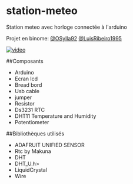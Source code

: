 # station-meteo
Station meteo avec horloge connectée à l'arduino

Projet en binome:
[@OSylla92](https://github.com/OSylla92)
[@LuisRibeiro1995](https://github.com/LuisRibeiro1995)

[![video](https://img.youtube.com/vi/qLrQEyHxVck/0.jpg)](https://youtu.be/qLrQEyHxVck)

##Composants
+ Arduino
+ Ecran lcd
+ Bread bord
+ Usb cable
+ jumper
+ Resistor
+ Ds3231 RTC
+ DHT11 Temperature and Humidity
+ Potentiometer

##Bibliothèques utilisés
+ ADAFRUIT UNIFIED SENSOR
+ Rtc by Makuna
+ DHT
+ DHT_U.h>
+ LiquidCrystal
+ Wire


